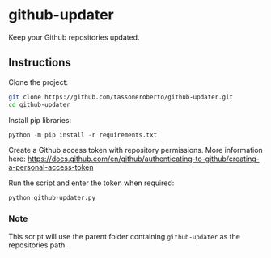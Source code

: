 # github-updater

Keep your Github repositories updated.

## Instructions

Clone the project:

```bash
git clone https://github.com/tassoneroberto/github-updater.git
cd github-updater
```

Install pip libraries:

```python
python -m pip install -r requirements.txt
```

Create a Github access token with repository permissions. More information here: <https://docs.github.com/en/github/authenticating-to-github/creating-a-personal-access-token>

Run the script and enter the token when required:

```python
python github-updater.py
```

### Note

This script will use the parent folder containing ```github-updater``` as the repositories path.
